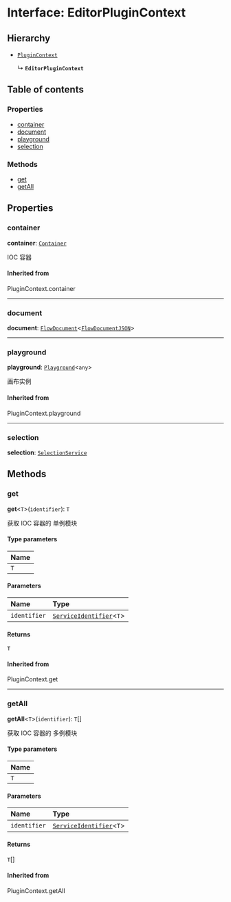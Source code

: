 # Interface: EditorPluginContext

## Hierarchy

* [`PluginContext`](/auto-docs/editor/variables/PluginContext-1.md)

  ↳ **`EditorPluginContext`**

## Table of contents

### Properties

* [container](/auto-docs/editor/interfaces/EditorPluginContext.md#container)
* [document](/auto-docs/editor/interfaces/EditorPluginContext.md#document)
* [playground](/auto-docs/editor/interfaces/EditorPluginContext.md#playground)
* [selection](/auto-docs/editor/interfaces/EditorPluginContext.md#selection)

### Methods

* [get](/auto-docs/editor/interfaces/EditorPluginContext.md#get)
* [getAll](/auto-docs/editor/interfaces/EditorPluginContext.md#getall)

## Properties

### container

**container**: [`Container`](/auto-docs/editor/interfaces/interfaces.Container.md)

IOC 容器

#### Inherited from

PluginContext.container

***

### document

**document**: [`FlowDocument`](/auto-docs/editor/classes/FlowDocument.md)<[`FlowDocumentJSON`](/auto-docs/editor/types/FlowDocumentJSON.md)>

***

### playground

**playground**: [`Playground`](/auto-docs/editor/classes/Playground.md)<`any`>

画布实例

#### Inherited from

PluginContext.playground

***

### selection

**selection**: [`SelectionService`](/auto-docs/editor/classes/SelectionService.md)

## Methods

### get

**get**<`T`>(`identifier`): `T`

获取 IOC 容器的 单例模块

#### Type parameters

| Name |
| :------ |
| `T` |

#### Parameters

| Name | Type |
| :------ | :------ |
| `identifier` | [`ServiceIdentifier`](/auto-docs/editor/types/interfaces.ServiceIdentifier.md)<`T`> |

#### Returns

`T`

#### Inherited from

PluginContext.get

***

### getAll

**getAll**<`T`>(`identifier`): `T`\[]

获取 IOC 容器的 多例模块

#### Type parameters

| Name |
| :------ |
| `T` |

#### Parameters

| Name | Type |
| :------ | :------ |
| `identifier` | [`ServiceIdentifier`](/auto-docs/editor/types/interfaces.ServiceIdentifier.md)<`T`> |

#### Returns

`T`\[]

#### Inherited from

PluginContext.getAll
